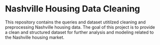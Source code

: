 # Nashville Housing Data Cleaning

This repository contains the queries and dataset utitilzed cleaning and preprocessing Nashville housing data. The goal of this project is to provide a clean and structured dataset for further analysis and modeling related to the Nashville housing market.
